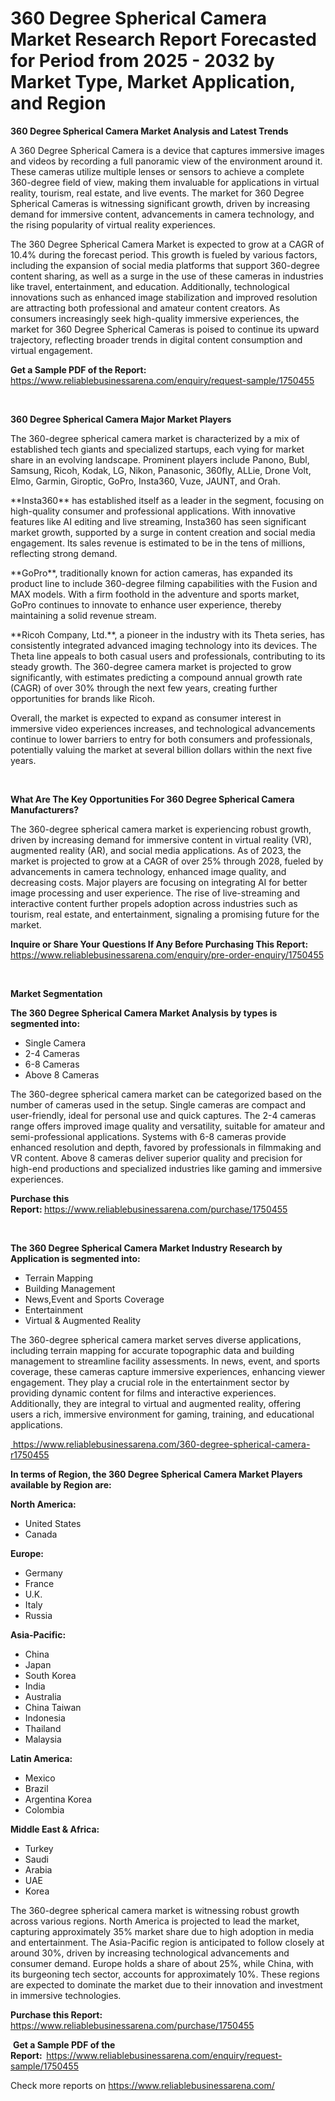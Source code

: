 <p><h1>360 Degree Spherical Camera Market Research Report Forecasted for Period from 2025 -  2032 by Market Type, Market Application, and Region</h1></p><p><strong>360 Degree Spherical Camera Market Analysis and Latest Trends</strong></p>
<p><p>A 360 Degree Spherical Camera is a device that captures immersive images and videos by recording a full panoramic view of the environment around it. These cameras utilize multiple lenses or sensors to achieve a complete 360-degree field of view, making them invaluable for applications in virtual reality, tourism, real estate, and live events. The market for 360 Degree Spherical Cameras is witnessing significant growth, driven by increasing demand for immersive content, advancements in camera technology, and the rising popularity of virtual reality experiences.</p><p>The 360 Degree Spherical Camera Market is expected to grow at a CAGR of 10.4% during the forecast period. This growth is fueled by various factors, including the expansion of social media platforms that support 360-degree content sharing, as well as a surge in the use of these cameras in industries like travel, entertainment, and education. Additionally, technological innovations such as enhanced image stabilization and improved resolution are attracting both professional and amateur content creators. As consumers increasingly seek high-quality immersive experiences, the market for 360 Degree Spherical Cameras is poised to continue its upward trajectory, reflecting broader trends in digital content consumption and virtual engagement.</p></p>
<p><strong>Get a Sample PDF of the Report:&nbsp;</strong> <a href="https://www.reliablebusinessarena.com/enquiry/request-sample/1750455?utm_campaign=1891&utm_medium=2&utm_source=Github&utm_content=ia&utm_term=19022025&utm_id=360-degree-spherical-camera">https://www.reliablebusinessarena.com/enquiry/request-sample/1750455</a></p>
<p>&nbsp;</p>
<p><strong>360 Degree Spherical Camera Major Market Players</strong></p>
<p><p>The 360-degree spherical camera market is characterized by a mix of established tech giants and specialized startups, each vying for market share in an evolving landscape. Prominent players include Panono, Bubl, Samsung, Ricoh, Kodak, LG, Nikon, Panasonic, 360fly, ALLie, Drone Volt, Elmo, Garmin, Giroptic, GoPro, Insta360, Vuze, JAUNT, and Orah.</p><p>**Insta360** has established itself as a leader in the segment, focusing on high-quality consumer and professional applications. With innovative features like AI editing and live streaming, Insta360 has seen significant market growth, supported by a surge in content creation and social media engagement. Its sales revenue is estimated to be in the tens of millions, reflecting strong demand.</p><p>**GoPro**, traditionally known for action cameras, has expanded its product line to include 360-degree filming capabilities with the Fusion and MAX models. With a firm foothold in the adventure and sports market, GoPro continues to innovate to enhance user experience, thereby maintaining a solid revenue stream.</p><p>**Ricoh Company, Ltd.**, a pioneer in the industry with its Theta series, has consistently integrated advanced imaging technology into its devices. The Theta line appeals to both casual users and professionals, contributing to its steady growth. The 360-degree camera market is projected to grow significantly, with estimates predicting a compound annual growth rate (CAGR) of over 30% through the next few years, creating further opportunities for brands like Ricoh.</p><p>Overall, the market is expected to expand as consumer interest in immersive video experiences increases, and technological advancements continue to lower barriers to entry for both consumers and professionals, potentially valuing the market at several billion dollars within the next five years.</p></p>
<p>&nbsp;</p>
<p><strong>What Are The Key Opportunities For 360 Degree Spherical Camera Manufacturers?</strong></p>
<p><p>The 360-degree spherical camera market is experiencing robust growth, driven by increasing demand for immersive content in virtual reality (VR), augmented reality (AR), and social media applications. As of 2023, the market is projected to grow at a CAGR of over 25% through 2028, fueled by advancements in camera technology, enhanced image quality, and decreasing costs. Major players are focusing on integrating AI for better image processing and user experience. The rise of live-streaming and interactive content further propels adoption across industries such as tourism, real estate, and entertainment, signaling a promising future for the market.</p></p>
<p><strong>Inquire or Share Your Questions If Any Before Purchasing This Report:</strong> <a href="https://www.reliablebusinessarena.com/enquiry/pre-order-enquiry/1750455?utm_campaign=1891&utm_medium=2&utm_source=Github&utm_content=ia&utm_term=19022025&utm_id=360-degree-spherical-camera">https://www.reliablebusinessarena.com/enquiry/pre-order-enquiry/1750455</a></p>
<p>&nbsp;</p>
<p><strong>Market Segmentation</strong></p>
<p><strong>The 360 Degree Spherical Camera Market Analysis by types is segmented into:</strong></p>
<p><ul><li>Single Camera</li><li>2-4 Cameras</li><li>6-8 Cameras</li><li>Above 8 Cameras</li></ul></p>
<p><p>The 360-degree spherical camera market can be categorized based on the number of cameras used in the setup. Single cameras are compact and user-friendly, ideal for personal use and quick captures. The 2-4 cameras range offers improved image quality and versatility, suitable for amateur and semi-professional applications. Systems with 6-8 cameras provide enhanced resolution and depth, favored by professionals in filmmaking and VR content. Above 8 cameras deliver superior quality and precision for high-end productions and specialized industries like gaming and immersive experiences.</p></p>
<p><strong>Purchase this Report:&nbsp;</strong><a href="https://www.reliablebusinessarena.com/purchase/1750455?utm_campaign=1891&utm_medium=2&utm_source=Github&utm_content=ia&utm_term=19022025&utm_id=360-degree-spherical-camera">https://www.reliablebusinessarena.com/purchase/1750455</a></p>
<p>&nbsp;</p>
<p><strong>The 360 Degree Spherical Camera Market Industry Research by Application is segmented into:</strong></p>
<p><ul><li>Terrain Mapping</li><li>Building Management</li><li>News,Event and Sports Coverage</li><li>Entertainment</li><li>Virtual & Augmented Reality</li></ul></p>
<p><p>The 360-degree spherical camera market serves diverse applications, including terrain mapping for accurate topographic data and building management to streamline facility assessments. In news, event, and sports coverage, these cameras capture immersive experiences, enhancing viewer engagement. They play a crucial role in the entertainment sector by providing dynamic content for films and interactive experiences. Additionally, they are integral to virtual and augmented reality, offering users a rich, immersive environment for gaming, training, and educational applications.</p></p>
<p><a href="https://www.reliablebusinessarena.com/360-degree-spherical-camera-r1750455?utm_campaign=1891&utm_medium=2&utm_source=Github&utm_content=ia&utm_term=19022025&utm_id=360-degree-spherical-camera">&nbsp;https://www.reliablebusinessarena.com/360-degree-spherical-camera-r1750455</a></p>
<p><strong>In terms of Region, the 360 Degree Spherical Camera Market Players available by Region are:</strong></p>
<p>
    <p> <strong> North America: </strong>
        <ul>
            <li>United States</li>
            <li>Canada</li>
        </ul>
        </p> 
    <p> <strong> Europe: </strong>
        <ul>
            <li>Germany</li>
            <li>France</li>
            <li>U.K.</li>
            <li>Italy</li>
            <li>Russia</li>
        </ul>
        </p> 
    <p> <strong> Asia-Pacific: </strong>
        <ul>
            <li>China</li>
            <li>Japan</li>
            <li>South Korea</li>
            <li>India</li>
            <li>Australia</li>
            <li>China Taiwan</li>
            <li>Indonesia</li>
            <li>Thailand</li>
            <li>Malaysia</li>
        </ul>
        </p> 
    <p> <strong> Latin America: </strong>
        <ul>
            <li>Mexico</li>
            <li>Brazil</li>
            <li>Argentina Korea</li>
            <li>Colombia</li>
        </ul>
        </p> 
    <p> <strong> Middle East & Africa: </strong>
        <ul>
            <li>Turkey</li>
            <li>Saudi</li>
            <li>Arabia</li>
            <li>UAE</li>
            <li>Korea</li>
        </ul>
    </p>
    </p>
<p><p>The 360-degree spherical camera market is witnessing robust growth across various regions. North America is projected to lead the market, capturing approximately 35% market share due to high adoption in media and entertainment. The Asia-Pacific region is anticipated to follow closely at around 30%, driven by increasing technological advancements and consumer demand. Europe holds a share of about 25%, while China, with its burgeoning tech sector, accounts for approximately 10%. These regions are expected to dominate the market due to their innovation and investment in immersive technologies.</p></p>
<p><strong>Purchase this Report: </strong><a href="https://www.reliablebusinessarena.com/purchase/1750455?utm_campaign=1891&utm_medium=2&utm_source=Github&utm_content=ia&utm_term=19022025&utm_id=360-degree-spherical-camera">https://www.reliablebusinessarena.com/purchase/1750455</a></p>
<p>&nbsp;<strong>Get a Sample PDF of the Report:&nbsp;&nbsp;</strong><a href="https://www.reliablebusinessarena.com/enquiry/request-sample/1750455?utm_campaign=1891&utm_medium=2&utm_source=Github&utm_content=ia&utm_term=19022025&utm_id=360-degree-spherical-camera">https://www.reliablebusinessarena.com/enquiry/request-sample/1750455</a></p>
<p><strong></strong></p>
<p>Check more reports on <a href="https://www.reliablebusinessarena.com/?utm_campaign=1891&utm_medium=2&utm_source=Github&utm_content=ia&utm_term=19022025&utm_id=360-degree-spherical-camera">https://www.reliablebusinessarena.com/</a></p>